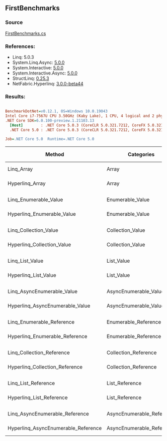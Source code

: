 ﻿## FirstBenchmarks

### Source
[FirstBenchmarks.cs](../NetFabric.Hyperlinq.Benchmarks/Benchmarks/FirstBenchmarks.cs)

### References:
- Linq: 5.0.3
- System.Linq.Async: [5.0.0](https://www.nuget.org/packages/System.Linq.Async/5.0.0)
- System.Interactive: [5.0.0](https://www.nuget.org/packages/System.Interactive/5.0.0)
- System.Interactive.Async: [5.0.0](https://www.nuget.org/packages/System.Interactive.Async/5.0.0)
- StructLinq: [0.25.3](https://www.nuget.org/packages/StructLinq/0.25.3)
- NetFabric.Hyperlinq: [3.0.0-beta44](https://www.nuget.org/packages/NetFabric.Hyperlinq/3.0.0-beta44)

### Results:
``` ini

BenchmarkDotNet=v0.12.1, OS=Windows 10.0.19043
Intel Core i7-7567U CPU 3.50GHz (Kaby Lake), 1 CPU, 4 logical and 2 physical cores
.NET Core SDK=6.0.100-preview.1.21103.13
  [Host]        : .NET Core 5.0.3 (CoreCLR 5.0.321.7212, CoreFX 5.0.321.7212), X64 RyuJIT
  .NET Core 5.0 : .NET Core 5.0.3 (CoreCLR 5.0.321.7212, CoreFX 5.0.321.7212), X64 RyuJIT

Job=.NET Core 5.0  Runtime=.NET Core 5.0  

```
|                              Method |                Categories | Count |      Mean |    Error |   StdDev | Ratio | RatioSD |  Gen 0 | Gen 1 | Gen 2 | Allocated |
|------------------------------------ |-------------------------- |------ |----------:|---------:|---------:|------:|--------:|-------:|------:|------:|----------:|
|                          Linq_Array |                     Array |   100 |  21.81 ns | 0.085 ns | 0.071 ns |  1.00 |    0.00 |      - |     - |     - |         - |
|                     Hyperlinq_Array |                     Array |   100 |  13.40 ns | 0.035 ns | 0.033 ns |  0.61 |    0.00 |      - |     - |     - |         - |
|                                     |                           |       |           |          |          |       |         |        |       |       |           |
|               Linq_Enumerable_Value |          Enumerable_Value |   100 |  24.64 ns | 0.105 ns | 0.093 ns |  1.00 |    0.00 | 0.0153 |     - |     - |      32 B |
|          Hyperlinq_Enumerable_Value |          Enumerable_Value |   100 |  15.55 ns | 0.029 ns | 0.025 ns |  0.63 |    0.00 |      - |     - |     - |         - |
|                                     |                           |       |           |          |          |       |         |        |       |       |           |
|               Linq_Collection_Value |          Collection_Value |   100 |  25.32 ns | 0.090 ns | 0.075 ns |  1.00 |    0.00 | 0.0153 |     - |     - |      32 B |
|          Hyperlinq_Collection_Value |          Collection_Value |   100 |  18.55 ns | 0.030 ns | 0.028 ns |  0.73 |    0.00 |      - |     - |     - |         - |
|                                     |                           |       |           |          |          |       |         |        |       |       |           |
|                     Linq_List_Value |                List_Value |   100 |  12.96 ns | 0.172 ns | 0.144 ns |  1.00 |    0.00 |      - |     - |     - |         - |
|                Hyperlinq_List_Value |                List_Value |   100 |  22.25 ns | 0.075 ns | 0.066 ns |  1.72 |    0.02 |      - |     - |     - |         - |
|                                     |                           |       |           |          |          |       |         |        |       |       |           |
|          Linq_AsyncEnumerable_Value |     AsyncEnumerable_Value |   100 | 119.08 ns | 0.366 ns | 0.325 ns |  1.00 |    0.00 | 0.0191 |     - |     - |      40 B |
|     Hyperlinq_AsyncEnumerable_Value |     AsyncEnumerable_Value |   100 |  75.23 ns | 0.256 ns | 0.226 ns |  0.63 |    0.00 |      - |     - |     - |         - |
|                                     |                           |       |           |          |          |       |         |        |       |       |           |
|           Linq_Enumerable_Reference |      Enumerable_Reference |   100 |  20.84 ns | 0.134 ns | 0.118 ns |  1.00 |    0.00 | 0.0153 |     - |     - |      32 B |
|      Hyperlinq_Enumerable_Reference |      Enumerable_Reference |   100 |  15.79 ns | 0.077 ns | 0.064 ns |  0.76 |    0.01 | 0.0153 |     - |     - |      32 B |
|                                     |                           |       |           |          |          |       |         |        |       |       |           |
|           Linq_Collection_Reference |      Collection_Reference |   100 |  21.51 ns | 0.090 ns | 0.084 ns |  1.00 |    0.00 | 0.0153 |     - |     - |      32 B |
|      Hyperlinq_Collection_Reference |      Collection_Reference |   100 |  15.61 ns | 0.084 ns | 0.070 ns |  0.73 |    0.00 | 0.0153 |     - |     - |      32 B |
|                                     |                           |       |           |          |          |       |         |        |       |       |           |
|                 Linq_List_Reference |            List_Reference |   100 |  12.89 ns | 0.022 ns | 0.018 ns |  1.00 |    0.00 |      - |     - |     - |         - |
|            Hyperlinq_List_Reference |            List_Reference |   100 |  21.34 ns | 0.056 ns | 0.044 ns |  1.66 |    0.00 |      - |     - |     - |         - |
|                                     |                           |       |           |          |          |       |         |        |       |       |           |
|      Linq_AsyncEnumerable_Reference | AsyncEnumerable_Reference |   100 | 112.02 ns | 0.289 ns | 0.256 ns |  1.00 |    0.00 | 0.0191 |     - |     - |      40 B |
| Hyperlinq_AsyncEnumerable_Reference | AsyncEnumerable_Reference |   100 |  77.45 ns | 0.186 ns | 0.174 ns |  0.69 |    0.00 | 0.0191 |     - |     - |      40 B |
